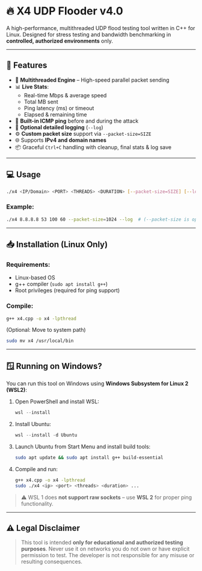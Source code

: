 # 🔥 X4 UDP Flooder v4.0

A high-performance, multithreaded UDP flood testing tool written in C++ for Linux. Designed for stress testing and bandwidth benchmarking in **controlled, authorized environments** only.

---

## 🚀 Features

- 🧵 **Multithreaded Engine** – High-speed parallel packet sending
- 📊 **Live Stats**:
  - Real-time Mbps & average speed
  - Total MB sent
  - Ping latency (ms) or timeout
  - Elapsed & remaining time
- 🧠 **Built-in ICMP ping** before and during the attack
- 📄 **Optional detailed logging** (`--log`)
- ⚙️ **Custom packet size** support via `--packet-size=SIZE`
- 🌐 Supports **IPv4 and domain names**
- 📦 Graceful `Ctrl+C` handling with cleanup, final stats & log save

---

## 💻 Usage

```bash
./x4 <IP/Domain> <PORT> <THREADS> <DURATION> [--packet-size=SIZE] [--log]
```

### Example:
```bash
./x4 8.8.8.8 53 100 60 --packet-size=1024 --log  # (--packet-size is optional; defaults to 1024 if not specified)
```

---

## 📥 Installation (Linux Only)

### Requirements:
- Linux-based OS
- g++ compiler (`sudo apt install g++`)
- Root privileges (required for ping support)

### Compile:

```bash
g++ x4.cpp -o x4 -lpthread
```

(Optional: Move to system path)

```bash
sudo mv x4 /usr/local/bin
```

---

## 🪟 Running on Windows?

You can run this tool on Windows using **Windows Subsystem for Linux 2 (WSL2)**:

1. Open PowerShell and install WSL:
   ```powershell
   wsl --install
   ```

2. Install Ubuntu:
   ```powershell
   wsl --install -d Ubuntu
   ```

3. Launch Ubuntu from Start Menu and install build tools:
   ```bash
   sudo apt update && sudo apt install g++ build-essential
   ```

4. Compile and run:
   ```bash
   g++ x4.cpp -o x4 -lpthread
   sudo ./x4 <ip> <port> <threads> <duration> ...
   ```

> ⚠️ WSL 1 does **not support raw sockets** – use **WSL 2** for proper ping functionality.

---

## ⚠️ Legal Disclaimer

> This tool is intended **only for educational and authorized testing purposes**. Never use it on networks you do not own or have explicit permission to test. The developer is not responsible for any misuse or resulting consequences.
